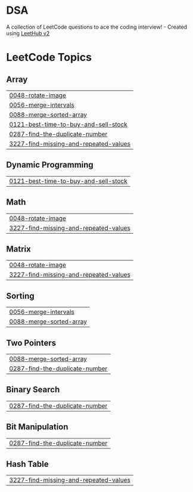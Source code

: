 # DSA
A collection of LeetCode questions to ace the coding interview! - Created using [LeetHub v2](https://github.com/arunbhardwaj/LeetHub-2.0)

<!---LeetCode Topics Start-->
# LeetCode Topics
## Array
|  |
| ------- |
| [0048-rotate-image](https://github.com/Rock-Shell/DSA/tree/master/0048-rotate-image) |
| [0056-merge-intervals](https://github.com/Rock-Shell/DSA/tree/master/0056-merge-intervals) |
| [0088-merge-sorted-array](https://github.com/Rock-Shell/DSA/tree/master/0088-merge-sorted-array) |
| [0121-best-time-to-buy-and-sell-stock](https://github.com/Rock-Shell/DSA/tree/master/0121-best-time-to-buy-and-sell-stock) |
| [0287-find-the-duplicate-number](https://github.com/Rock-Shell/DSA/tree/master/0287-find-the-duplicate-number) |
| [3227-find-missing-and-repeated-values](https://github.com/Rock-Shell/DSA/tree/master/3227-find-missing-and-repeated-values) |
## Dynamic Programming
|  |
| ------- |
| [0121-best-time-to-buy-and-sell-stock](https://github.com/Rock-Shell/DSA/tree/master/0121-best-time-to-buy-and-sell-stock) |
## Math
|  |
| ------- |
| [0048-rotate-image](https://github.com/Rock-Shell/DSA/tree/master/0048-rotate-image) |
| [3227-find-missing-and-repeated-values](https://github.com/Rock-Shell/DSA/tree/master/3227-find-missing-and-repeated-values) |
## Matrix
|  |
| ------- |
| [0048-rotate-image](https://github.com/Rock-Shell/DSA/tree/master/0048-rotate-image) |
| [3227-find-missing-and-repeated-values](https://github.com/Rock-Shell/DSA/tree/master/3227-find-missing-and-repeated-values) |
## Sorting
|  |
| ------- |
| [0056-merge-intervals](https://github.com/Rock-Shell/DSA/tree/master/0056-merge-intervals) |
| [0088-merge-sorted-array](https://github.com/Rock-Shell/DSA/tree/master/0088-merge-sorted-array) |
## Two Pointers
|  |
| ------- |
| [0088-merge-sorted-array](https://github.com/Rock-Shell/DSA/tree/master/0088-merge-sorted-array) |
| [0287-find-the-duplicate-number](https://github.com/Rock-Shell/DSA/tree/master/0287-find-the-duplicate-number) |
## Binary Search
|  |
| ------- |
| [0287-find-the-duplicate-number](https://github.com/Rock-Shell/DSA/tree/master/0287-find-the-duplicate-number) |
## Bit Manipulation
|  |
| ------- |
| [0287-find-the-duplicate-number](https://github.com/Rock-Shell/DSA/tree/master/0287-find-the-duplicate-number) |
## Hash Table
|  |
| ------- |
| [3227-find-missing-and-repeated-values](https://github.com/Rock-Shell/DSA/tree/master/3227-find-missing-and-repeated-values) |
<!---LeetCode Topics End-->